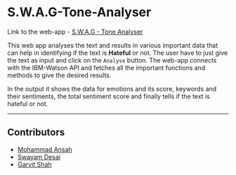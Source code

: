 # S.W.A.G-Tone-Analyser

Link to the web-app - [S.W.A.G - Tone Analyser](https://gobbledy-gook-s-w-a-g-tone-analyser-swag-tone-analyser-658l3l.streamlitapp.com/)

This web app analyses the text and results in various important data that can help in identifying if the text is **Hateful** or not. The user have to just give the text as input and click on the `Analyse` button. The web-app connects with the IBM-Watson API and fetches all the important functions and methods to give the desired results.

In the output it shows the data for emotions and its score, keywords and their sentiments, the total sentiment score and finally tells if the text is hateful or not.
____________________________________________

## Contributors
- [Mohammad Ansah](https://github.com/AnsahMohammad)
- [Swayam Desai](https://github.com/040532?tab=repositories)
- [Garvit Shah](https://github.com/gobbledy-gook)
